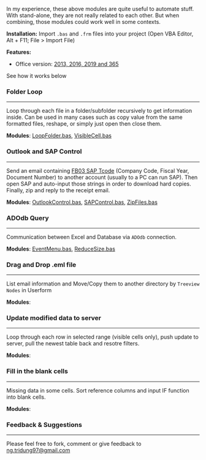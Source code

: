 In my experience, these above modules are quite useful to automate stuff. With stand-alone, they are not really related to each other. But when combining, those modules could work well in some contexts.

**Installation:**
Import ```.bas``` and ```.frm``` files into your project (Open VBA Editor, Alt + F11; File > Import File)

**Features:**
+ Office version: [2013, 2016, 2019 and 365](https://www.office.com/)

See how it works below

### Folder Loop
----------

Loop through each file in a folder/subfolder recursively to get information inside. Can be used in many cases such as copy value from the same formatted files, reshape, or simply just open then close them.

**Modules**: [LoopFolder.bas](https://github.com/ngtridung97/Vba/blob/master/LoopFolder.bas), [VisibleCell.bas](https://github.com/ngtridung97/Vba/blob/master/VisibleCell.bas)

### Outlook and SAP Control
----------

Send an email containing [FB03 SAP Tcode](http://www.saptransactions.com/codes/FB03/) (Company Code, Fiscal Year, Document Number) to another account (usually to a PC can run SAP). Then open SAP and auto-input those strings in order to download hard copies. Finally, zip and reply to the receipt email.

**Modules**: [OutlookControl.bas](https://github.com/ngtridung97/Vba/blob/master/OutlookControl.bas), [SAPControl.bas](https://github.com/ngtridung97/Vba/blob/master/SAPControl.bas), [ZipFiles.bas](https://github.com/ngtridung97/Vba/blob/master/ZipFiles.bas)

### ADOdb Query
----------
Communication between Excel and Database via ```ADOdb``` connection.

**Modules**: [EventMenu.bas](https://github.com/ngtridung97/Vba/blob/master/EventMenu.bas), [ReduceSize.bas](https://github.com/ngtridung97/Vba/blob/master/ReduceSize.bas)

### Drag and Drop .eml file
----------
List email information and Move/Copy them to another directory by ```Treeview Nodes``` in Userform

**Modules**:

### Update modified data to server
----------
Loop through each row in selected range (visible cells only), push update to server, pull the newest table back and resotre filters.

**Modules**:

### Fill in the blank cells
----------
Missing data in some cells. Sort reference columns and input IF function into blank cells.

**Modules**:

### Feedback & Suggestions
----------
Please feel free to fork, comment or give feedback to ng.tridung97@gmail.com
